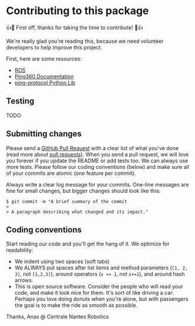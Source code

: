 # Contributing to this package

👍🎉 First off, thanks for taking the time to contribute! 🎉👍

We're really glad you're reading this, because we need volunteer developers to help improve this project.

First, here are some resources:

  * [ROS](http://wiki.ros.org/)
  * [Ping360 Documentation](https://docs.bluerobotics.com/ping-protocol/pingmessage-ping360/)
  * [ping-protocol Python Lib](https://pypi.org/project/bluerobotics-ping/)

## Testing

TODO

## Submitting changes

Please send a [GitHub Pull Request](https://github.com/CentraleNantesRobotics/ping360_sonar_python/pull/new/develop) with a clear list of what you've done (read more about [pull requests](http://help.github.com/pull-requests/)). When you send a pull request, we will love you forever if you update the README or add tests too. We can always use more tests. Please follow our coding conventions (below) and make sure all of your commits are atomic (one feature per commit).

Always write a clear log message for your commits. One-line messages are fine for small changes, but bigger changes should look like this:

    $ git commit -m "A brief summary of the commit
    > 
    > A paragraph describing what changed and its impact."

## Coding conventions

Start reading our code and you'll get the hang of it. We optimize for readability:

  * We indent using two spaces (soft tabs)
  * We ALWAYS put spaces after list items and method parameters (`[1, 2, 3]`, not `[1,2,3]`), around operators (`x += 1`, not `x+=1`), and around hash arrows.
  * This is open source software. Consider the people who will read your code, and make it look nice for them. It's sort of like driving a car: Perhaps you love doing donuts when you're alone, but with passengers the goal is to make the ride as smooth as possible.

Thanks,
Anas @ Centrale Nantes Robotics
